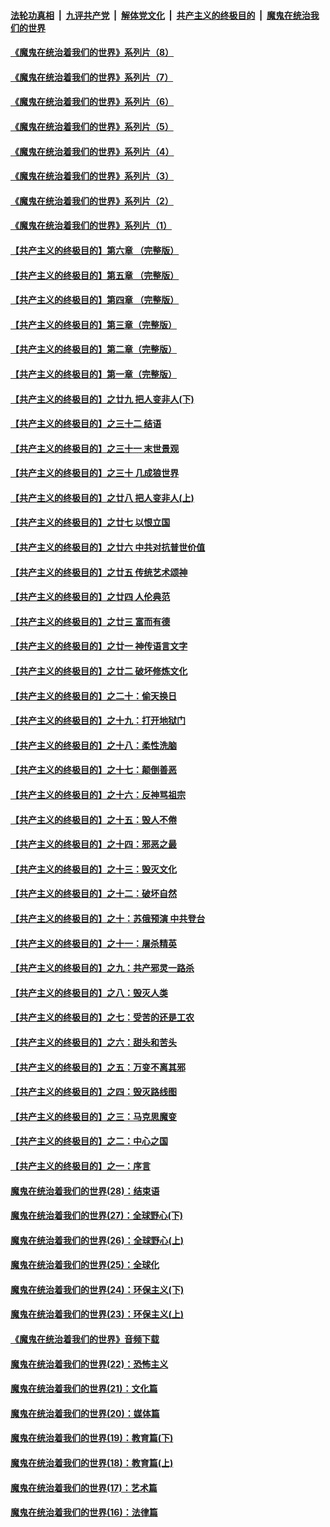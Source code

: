

####  [法轮功真相](../../../../basic/blob/master/README.md?t=07310002) &nbsp;|&nbsp; [九评共产党](../../../../9ping.md/blob/master/README.md?t=07310002) &nbsp;|&nbsp; [解体党文化](../../../../jtdwh.md/blob/master/README.md?t=07310002)  &nbsp;|&nbsp; [共产主义的终极目的](../../../../gczydzjmd.md/blob/master/README.md?t=07310002) &nbsp;|&nbsp; [魔鬼在统治我们的世界](../../../../mgztzwmdsj.md/blob/master/README.md?t=07310002) 

#### [《魔鬼在统治着我们的世界》系列片（8）](../pages/nsc422/n12287445.md?t=07310002) 

#### [《魔鬼在统治着我们的世界》系列片（7）](../pages/nsc422/n12283425.md?t=07310002) 

#### [《魔鬼在统治着我们的世界》系列片（6）](../pages/nsc422/n12282314.md?t=07310002) 

#### [《魔鬼在统治着我们的世界》系列片（5）](../pages/nsc422/n12281419.md?t=07310002) 

#### [《魔鬼在统治着我们的世界》系列片（4）](../pages/nsc422/n12274024.md?t=07310002) 

#### [《魔鬼在统治着我们的世界》系列片（3）](../pages/nsc422/n12271322.md?t=07310002) 

#### [《魔鬼在统治着我们的世界》系列片（2）](../pages/nsc422/n12269049.md?t=07310002) 

#### [《魔鬼在统治着我们的世界》系列片（1）](../pages/nsc422/n12267575.md?t=07310002) 

#### [【共产主义的终极目的】第六章 （完整版）](../pages/nsc422/n11428913.md?t=07310002) 

#### [【共产主义的终极目的】第五章 （完整版）](../pages/nsc422/n11428912.md?t=07310002) 

#### [【共产主义的终极目的】第四章 （完整版）](../pages/nsc422/n11428907.md?t=07310002) 

#### [【共产主义的终极目的】第三章（完整版）](../pages/nsc422/n11428848.md?t=07310002) 

#### [【共产主义的终极目的】第二章（完整版）](../pages/nsc422/n11428831.md?t=07310002) 

#### [【共产主义的终极目的】第一章（完整版）](../pages/nsc422/n11417651.md?t=07310002) 

#### [【共产主义的终极目的】之廿九 把人变非人(下)](../pages/nsc422/n11344140.md?t=07310002) 

#### [【共产主义的终极目的】之三十二 结语](../pages/nsc422/n11360535.md?t=07310002) 

#### [【共产主义的终极目的】之三十一 末世景观](../pages/nsc422/n11351129.md?t=07310002) 

#### [【共产主义的终极目的】之三十 几成狼世界](../pages/nsc422/n11348280.md?t=07310002) 

#### [【共产主义的终极目的】之廿八 把人变非人(上)](../pages/nsc422/n11340492.md?t=07310002) 

#### [【共产主义的终极目的】之廿七 以恨立国](../pages/nsc422/n11336944.md?t=07310002) 

#### [【共产主义的终极目的】之廿六 中共对抗普世价值](../pages/nsc422/n11324785.md?t=07310002) 

#### [【共产主义的终极目的】之廿五 传统艺术颂神](../pages/nsc422/n11296396.md?t=07310002) 

#### [【共产主义的终极目的】之廿四 人伦典范](../pages/nsc422/n11296397.md?t=07310002) 

#### [【共产主义的终极目的】之廿三 富而有德](../pages/nsc422/n11283598.md?t=07310002) 

#### [【共产主义的终极目的】之廿一 神传语言文字](../pages/nsc422/n11263265.md?t=07310002) 

#### [【共产主义的终极目的】之廿二 破坏修炼文化](../pages/nsc422/n11245728.md?t=07310002) 

#### [【共产主义的终极目的】之二十：偷天换日](../pages/nsc422/n11238846.md?t=07310002) 

#### [【共产主义的终极目的】之十九：打开地狱门](../pages/nsc422/n11206376.md?t=07310002) 

#### [【共产主义的终极目的】之十八：柔性洗脑](../pages/nsc422/n11199994.md?t=07310002) 

#### [【共产主义的终极目的】之十七：颠倒善恶](../pages/nsc422/n11179782.md?t=07310002) 

#### [【共产主义的终极目的】之十六：反神骂祖宗](../pages/nsc422/n11166798.md?t=07310002) 

#### [【共产主义的终极目的】之十五：毁人不倦](../pages/nsc422/n11166792.md?t=07310002) 

#### [【共产主义的终极目的】之十四：邪恶之最](../pages/nsc422/n11150249.md?t=07310002) 

#### [【共产主义的终极目的】之十三：毁灭文化](../pages/nsc422/n11135227.md?t=07310002) 

#### [【共产主义的终极目的】之十二：破坏自然](../pages/nsc422/n11135214.md?t=07310002) 

#### [【共产主义的终极目的】之十：苏俄预演 中共登台](../pages/nsc422/n11118424.md?t=07310002) 

#### [【共产主义的终极目的】之十一：屠杀精英](../pages/nsc422/n11118442.md?t=07310002) 

#### [【共产主义的终极目的】之九：共产邪灵一路杀](../pages/nsc422/n11114139.md?t=07310002) 

#### [【共产主义的终极目的】之八：毁灭人类](../pages/nsc422/n11108503.md?t=07310002) 

#### [【共产主义的终极目的】之七：受苦的还是工农](../pages/nsc422/n11101809.md?t=07310002) 

#### [【共产主义的终极目的】之六：甜头和苦头](../pages/nsc422/n11096971.md?t=07310002) 

#### [【共产主义的终极目的】之五：万变不离其邪](../pages/nsc422/n11091285.md?t=07310002) 

#### [【共产主义的终极目的】之四：毁灭路线图](../pages/nsc422/n11086284.md?t=07310002) 

#### [【共产主义的终极目的】之三：马克思魔变](../pages/nsc422/n11061941.md?t=07310002) 

#### [【共产主义的终极目的】之二：中心之国](../pages/nsc422/n11047728.md?t=07310002) 

#### [【共产主义的终极目的】之一：序言](../pages/nsc422/n11086077.md?t=07310002) 

#### [魔鬼在统治着我们的世界(28)：结束语](../pages/nsc422/n10936246.md?t=07310002) 

#### [魔鬼在统治着我们的世界(27)：全球野心(下)](../pages/nsc422/n10928319.md?t=07310002) 

#### [魔鬼在统治着我们的世界(26)：全球野心(上)](../pages/nsc422/n10900318.md?t=07310002) 

#### [魔鬼在统治着我们的世界(25)：全球化](../pages/nsc422/n10788205.md?t=07310002) 

#### [魔鬼在统治着我们的世界(24)：环保主义(下)](../pages/nsc422/n10695307.md?t=07310002) 

#### [魔鬼在统治着我们的世界(23)：环保主义(上)](../pages/nsc422/n10688613.md?t=07310002) 

#### [《魔鬼在统治着我们的世界》音频下载](../pages/nsc422/n10635553.md?t=07310002) 

#### [魔鬼在统治着我们的世界(22)：恐怖主义](../pages/nsc422/n10614727.md?t=07310002) 

#### [魔鬼在统治着我们的世界(21)：文化篇](../pages/nsc422/n10597706.md?t=07310002) 

#### [魔鬼在统治着我们的世界(20)：媒体篇](../pages/nsc422/n10586579.md?t=07310002) 

#### [魔鬼在统治着我们的世界(19)：教育篇(下)](../pages/nsc422/n10564808.md?t=07310002) 

#### [魔鬼在统治着我们的世界(18)：教育篇(上)](../pages/nsc422/n10526970.md?t=07310002) 

#### [魔鬼在统治着我们的世界(17)：艺术篇](../pages/nsc422/n10499093.md?t=07310002) 

#### [魔鬼在统治着我们的世界(16)：法律篇](../pages/nsc422/n10485969.md?t=07310002) 

